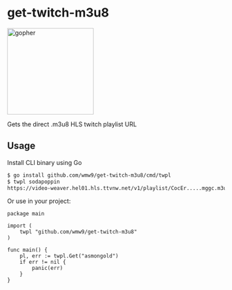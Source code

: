 # get-twitch-m3u8

<img align="center" width="200" src="https://user-images.githubusercontent.com/4693125/113519851-8b9f3800-9597-11eb-90c4-ca41be0f848d.png" alt="gopher">

Gets the direct .m3u8 HLS twitch playlist URL

## Usage

Install CLI binary using Go

```bash
$ go install github.com/wmw9/get-twitch-m3u8/cmd/twpl
$ twpl sodapoppin
https://video-weaver.hel01.hls.ttvnw.net/v1/playlist/CocEr.....mggc.m3u8
```

Or use in your project:

```golang
package main

import (
	twpl "github.com/wmw9/get-twitch-m3u8"
)

func main() {
	pl, err := twpl.Get("asmongold")
	if err != nil {
		panic(err)
	}
}

```
